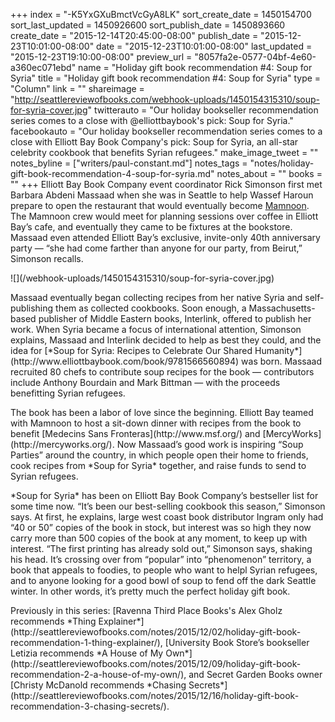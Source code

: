 +++
index = "-K5YxGXuBmctVcGyA8LK"
sort_create_date = 1450154700
sort_last_updated = 1450926600
sort_publish_date = 1450893660
create_date = "2015-12-14T20:45:00-08:00"
publish_date = "2015-12-23T10:01:00-08:00"
date = "2015-12-23T10:01:00-08:00"
last_updated = "2015-12-23T19:10:00-08:00"
preview_url = "8057fa2e-0577-04bf-4e60-a360ec071ebd"
name = "Holiday gift book recommendation #4: Soup for Syria"
title = "Holiday gift book recommendation #4: Soup for Syria"
type = "Column"
link = ""
shareimage = "http://seattlereviewofbooks.com/webhook-uploads/1450154315310/soup-for-syria-cover.jpg"
twitterauto = "Our holiday bookseller recommendation series comes to a close with @elliottbaybook's pick: Soup for Syria."
facebookauto = "Our holiday bookseller recommendation series comes to a close with Elliott Bay Book Company's pick:  Soup for Syria, an all-star celebrity cookbook that benefits Syrian refugees."
make_image_tweet = ""
notes_byline = ["writers/paul-constant.md"]
notes_tags = "notes/holiday-gift-book-recommendation-4-soup-for-syria.md"
notes_about = ""
books = ""
+++
Elliott Bay Book Company event coordinator Rick Simonson first met Barbara Abdeni Massaad when she was in Seattle to help Wassef Haroun prepare to open the restaurant that would eventually become [Mamnoon](http://mamnoonrestaurant.com/). The Mamnoon crew would meet for planning sessions over coffee in Elliott Bay’s cafe, and eventually they came to be fixtures at the bookstore. Massaad even attended Elliott Bay’s exclusive, invite-only 40th anniversary party — “she had come farther than anyone for our party, from Beirut,” Simonson recalls. 

<p class="image-left">![](/webhook-uploads/1450154315310/soup-for-syria-cover.jpg)</p><p>Massaad eventually began collecting recipes from her native Syria and self-publishing them as collected cookbooks. Soon enough, a Massachusetts-based publisher of Middle Eastern books, Interlink, offered to publish her work. When Syria became a focus of international attention, Simonson explains, Massaad and Interlink decided to help as best they could, and the idea for [*Soup for Syria: Recipes to Celebrate Our Shared Humanity*](http://www.elliottbaybook.com/book/9781566560894) was born. Massaad recruited 80 chefs to contribute soup recipes for the book — contributors include Anthony Bourdain and Mark Bittman — with the proceeds benefitting Syrian refugees.</p>

<p>The book has been a labor of love since the beginning. Elliott Bay teamed with Mamnoon to host a sit-down dinner with recipes from the book to benefit [Medecins Sans Fronteras](http://www.msf.org/) and [MercyWorks](http://mercyworks.org/). Now Massaad’s good work is inspiring “Soup Parties” around the country, in which people open their home to friends, cook recipes from *Soup for Syria* together, and raise funds to send to Syrian refugees.</p>

<p>*Soup for Syria* has been on Elliott Bay Book Company’s bestseller list for some time now. “It’s been our best-selling cookbook this season,” Simonson says. At first, he explains, large west coast book distributor Ingram only had “40 or 50” copies of the book in stock, but interest was so high they now carry more than 500 copies of the book at any moment, to keep up with interest. “The first printing has already sold out,” Simonson says, shaking his head. It’s crossing over from “popular” into “phenomenon” territory, a book that appeals to foodies, to people who want to helpl Syrian refugees, and to anyone looking for a good bowl of soup to fend off the dark Seattle winter. In other words, it’s pretty much the perfect holiday gift book.</p>

<p class="footer">Previously in this series: [Ravenna Third Place Books's Alex Gholz recommends *Thing Explainer*](http://seattlereviewofbooks.com/notes/2015/12/02/holiday-gift-book-recommendation-1-thing-explainer/), [University Book Store’s bookseller Letizia recommends *A House of My Own*](http://seattlereviewofbooks.com/notes/2015/12/09/holiday-gift-book-recommendation-2-a-house-of-my-own/), and Secret Garden Books owner [Christy McDanold recommends *Chasing Secrets*](http://seattlereviewofbooks.com/notes/2015/12/16/holiday-gift-book-recommendation-3-chasing-secrets/).</p>